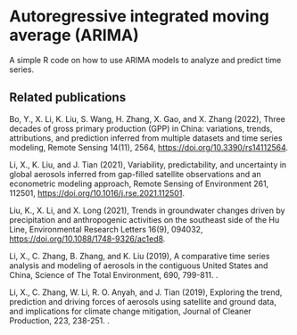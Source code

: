 Autoregressive integrated moving average (ARIMA)
==============================================
A simple R code on how to use ARIMA models to analyze and predict time series.

Related publications
-------------------
Bo, Y., X. Li, K. Liu, S. Wang, H. Zhang, X. Gao, and X. Zhang (2022), Three decades of gross primary production (GPP) in China: variations, trends, attributions, and prediction inferred from multiple datasets and time series modeling, Remote Sensing 14(11), 2564, <a href="https://doi.org/10.3390/rs14112564">https://doi.org/10.3390/rs14112564</a>.

Li, X., K. Liu, and J. Tian (2021), Variability, predictability, and uncertainty in global aerosols inferred from gap-filled satellite observations and an econometric modeling approach, Remote Sensing of Environment 261, 112501, <a href="https://doi.org/10.1016/j.rse.2021.112501">https://doi.org/10.1016/j.rse.2021.112501</a>.

Liu, K., X. Li, and X. Long (2021), Trends in groundwater changes driven by precipitation and anthropogenic activities on the southeast side of the Hu Line, Environmental Research Letters 16(9), 094032, <a href="https://doi.org/10.1088/1748-9326/ac1ed8">https://doi.org/10.1088/1748-9326/ac1ed8</a>.

Li, X., C. Zhang, B. Zhang, and K. Liu (2019), A comparative time series analysis and modeling of aerosols in the contiguous United States and China, Science of The Total Environment, 690, 799-811. <a href=""> </a>.

Li, X., C. Zhang, W. Li, R. O. Anyah, and J. Tian (2019), Exploring the trend, prediction and driving forces of aerosols using satellite and ground data, and implications for climate change mitigation, Journal of Cleaner Production, 223, 238-251. <a href=""> </a>.
